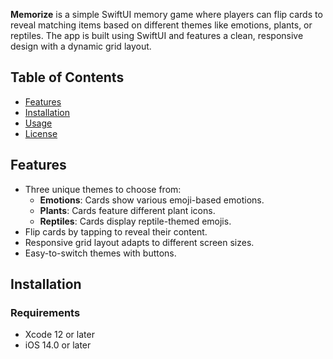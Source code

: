 **Memorize** is a simple SwiftUI memory game where players can flip cards to reveal matching items based on different themes like emotions, plants, or reptiles. The app is built using SwiftUI and features a clean, responsive design with a dynamic grid layout.

## Table of Contents
- [Features](#features)
- [Installation](#installation)
- [Usage](#usage)
- [License](#license)

## Features
- Three unique themes to choose from:
  - **Emotions**: Cards show various emoji-based emotions.
  - **Plants**: Cards feature different plant icons.
  - **Reptiles**: Cards display reptile-themed emojis.
- Flip cards by tapping to reveal their content.
- Responsive grid layout adapts to different screen sizes.
- Easy-to-switch themes with buttons.

## Installation

### Requirements
- Xcode 12 or later
- iOS 14.0 or later
